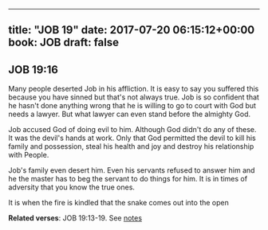 
---
title: "JOB 19"
date: 2017-07-20 06:15:12+00:00
book: JOB
draft: false
---

## JOB 19:16

Many people deserted Job in his affliction. It is easy to say you suffered this because you have sinned but that's not always true. Job is so confident that he hasn't done anything wrong that he is willing to go to court with God but needs a lawyer. But what lawyer can even stand before the almighty God.

Job accused God of doing evil to him. Although God didn't do any of these. It was the devil's hands at work. Only that God permitted the devil to kill his family and possession, steal his health and joy and destroy his relationship with People.

Job's family even desert him. Even his servants refused to answer him and he the master has to beg the servant to do things for him. It is in times of adversity that you know the true ones.

It is when the fire is kindled that the snake comes out into the open

**Related verses**: JOB 19:13-19. See [notes](https://my.bible.com/notes/2683308603016471170)

